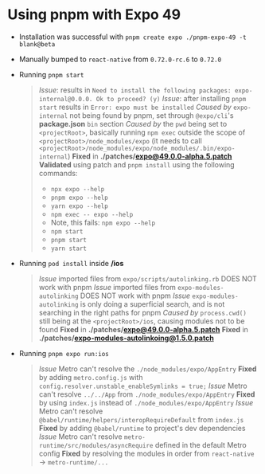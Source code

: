 # Using pnpm with Expo 49

- Installation was successful with `pnpm create expo ./pnpm-expo-49 -t blank@beta`

- Manually bumped to `react-native` from `0.72.0-rc.6` to `0.72.0`

- Running `pnpm start`
  > _Issue_: results in `Need to install the following packages: expo-internal@0.0.0. Ok to proceed? (y)`
  > _Issue_: after installing `pnpm start` results in `Error: expo must be installed`
  > _Caused by_ `expo-internal` not being found by pnpm, set through `@expo/cli`'s **package.json** `bin` section
  > _Caused by_ the `pwd` being set to `<projectRoot>`, basically running `npm exec` outside the scope of `<projectRoot>/node_modules/expo` (it needs to call `<projectRoot>/node_modules/expo/node_modules/.bin/expo-internal`)
  > **Fixed** in **./patches/expo@49.0.0-alpha.5.patch**
  > **Validated** using patch and `pnpm install` using the following commands:
  >   - `npx expo --help`
  >   - `pnpm expo --help`
  >   - `yarn expo --help`
  >   - `npm exec -- expo --help`
  >   - Note, this fails: `npm expo --help`
  >   - `npm start`
  >   - `pnpm start`
  >   - `yarn start`

- Running `pod install` inside **/ios**
  > _Issue_ imported files from `expo/scripts/autolinking.rb` DOES NOT work with pnpm
  > _Issue_ imported files from `expo-modules-autolinking` DOES NOT work with pnpm
  > _Issue_ `expo-modules-autolinking` is only doing a superficial search, and is not searching in the right paths for pnpm
  > _Caused by_ `process.cwd()` still being at the `<projectRoot>/ios`, causing modules not to be found
  > **Fixed** in **./patches/expo@49.0.0-alpha.5.patch**
  > **Fixed** in **./patches/expo-modules-autolinkoing@1.5.0.patch**

- Running `pnpm expo run:ios`
  > _Issue_ Metro can't resolve the `./node_modules/expo/AppEntry`
  > **Fixed** by adding `metro.config.js` with `config.resolver.unstable_enableSymlinks = true;`
  > _Issue_ Metro can't resolve `../../App` from `./node_modules/expo/AppEntry`
  > **Fixed** by using `index.js` instead of `./node_modules/expo/AppEntry`
  > _Issue_ Metro can't resolve `@babel/runtime/helpers/interopRequireDefault` from `index.js`
  > **Fixed** by adding `@babel/runtime` to project's dev dependencies
  > _Issue_ Metro can't resolve `metro-runtime/src/modules/asyncRequire` defined in the default Metro config
  > **Fixed** by resolving the modules in order from `react-native` -> `metro-runtime/...`
